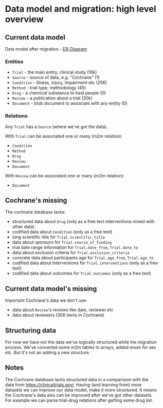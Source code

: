 # Data model and migration: high level overview

## Current data model

Data model after migration - [ER-Diagram](https://cloud.githubusercontent.com/assets/557395/9845780/4a1989e6-5ad6-11e5-9e0d-9fb6769638a5.png)

### Entities

- `Trial` - the main entity, clinical study (16k)
- `Source` - source of data, e.g. "Cochrane" (1)
- `Condition` - illness, injury, impairment etc (256)
- `Method` - trial type, methodology (45)
- `Drug` - a chemical substance to heal people (0)
- `Review` - a publication about a trial (20k)
- `Document` - blob document to associate with any entity (0)

### Relations

Any `Trial` has a `Source` (where we've got the data).

With `Trial` can be associated one or many (m2m relation):
- `Condition`
- `Method`
- `Drug`
- `Review`
- `Document`
 
With `Review` can be associated one or many (m2m relation):
- `Document`

## Cochrane's missing

The cochrane database lacks:
- structured data about `Drug` (only as a free text interventions mixed with other data)
- codified data about `Condition` (only as a free text)
- long scientific title for `Trial.scientific_title`
- data about sponsors for `Trial.source_of_funding`
- trial date range information for `Trial.date_from`, `Trial.date_to`
- data about exclusion criteria for `Trial.exclusion_criteria`
- concrete data about participants age for `Trial.age_from`, `Trial.age_to`
- codified data about interventions for `Trial.interventions` (only as a free text)
- codified data about outcomes for `Trial.outcomes` (only as a free text)

## Current data model's missing

Important Cochrane's data we don't use:
- data about `Review`'s reviews like date, reviewer etc
- data about reviewers (306 items in Cochrane)
 
## Structuring data

For now we have not the data we've logically structured while the migration process. We've converted some m2m tables to arrays, added enum for sex etc. But it's not an adding a new structure.

## Notes

The Cochrane database lacks structured data in a comparision with the data from https://clinicaltrials.gov/. Having (and learning from) more datasets we can improve our data model, make it more structured. It means the Cochrane's data also can be improved after we've got other datasets. For example we can parse trial-drug relations after getting some drug list.


